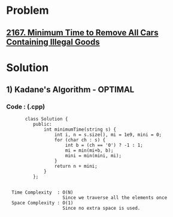 # Problem

## [2167. Minimum Time to Remove All Cars Containing Illegal Goods](https://leetcode.com/problems/minimum-time-to-remove-all-cars-containing-illegal-goods/)


# Solution 

## 1) Kadane's Algorithm - OPTIMAL

       
      
      
   ### Code : (.cpp)
    
           class Solution {
              public:
                  int minimumTime(string s) {
                      int i, n = s.size(), mi = 1e9, mini = 0;
                      for (char ch : s) {
                          int b = (ch == '0') ? -1 : 1;
                          mi = min(mi+b, b);
                          mini = min(mini, mi);
                      }
                      return n + mini;
                  }
              };

 
      Time Complexity  : O(N) 
                         Since we traverse all the elements once
      Space Complexity : O(1)
                         Since no extra space is used.
